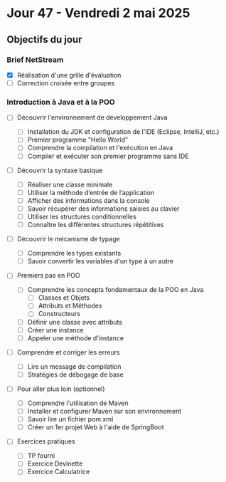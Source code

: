 # Jour 47 - Vendredi 2 mai 2025

## Objectifs du jour

### Brief NetStream

- [x] Réalisation d'une grille d'évaluation
- [ ] Correction croisée entre groupes

### Introduction à Java et à la POO

- [ ] Découvrir l'environnement de développement Java

  - [ ] Installation du JDK et configuration de l'IDE (Eclipse, IntelliJ, etc.)
  - [ ] Premier programme "Hello World"
  - [ ] Comprendre la compilation et l'exécution en Java
  - [ ] Compiler et exécuter son premier programme sans IDE

- [ ] Découvrir la syntaxe basique

  - [ ] Réaliser une classe minimale
  - [ ] Utiliser la méthode d’entrée de l’application
  - [ ] Afficher des informations dans la console
  - [ ] Savoir récupérer des informations saisies au clavier
  - [ ] Utiliser les structures conditionnelles
  - [ ] Connaître les différentes structures répétitives

- [ ] Découvrir le mécanisme de typage

  - [ ] Comprendre les types existants
  - [ ] Savoir convertir les variables d'un type à un autre

- [ ] Premiers pas en POO

  - [ ] Comprendre les concepts fondamentaux de la POO en Java
    - [ ] Classes et Objets
    - [ ] Attributs et Méthodes
    - [ ] Constructeurs
  - [ ] Définir une classe avec attributs
  - [ ] Créer une instance
  - [ ] Appeler une méthode d'instance

- [ ] Comprendre et corriger les erreurs

  - [ ] Lire un message de compilation
  - [ ] Stratégies de débogage de base

- [ ] Pour aller plus loin (optionnel)

  - [ ] Comprendre l'utilisation de Maven
  - [ ] Installer et configurer Maven sur son environnement
  - [ ] Savoir lire un fichier pom.xml
  - [ ] Créer un 1er projet Web à l'aide de SpringBoot

- [ ] Exercices pratiques
  - [ ] TP fourni
  - [ ] Exercice Devinette
  - [ ] Exercice Calculatrice
